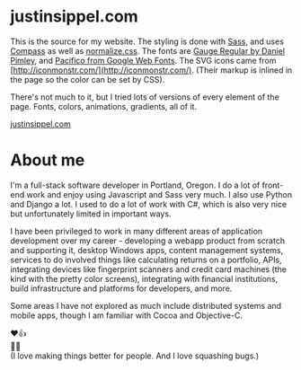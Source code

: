 justinsippel.com
================

This is the source for my website. The styling is done with [Sass](http://sass-lang.com/), and uses [Compass](http://compass-style.org/) as well as [normalize.css](http://necolas.github.io/normalize.css/). The fonts are [Gauge Regular by Daniel Pimley](http://openfontlibrary.org/en/font/gauge), and [Pacifico from Google Web Fonts](http://www.google.com/fonts/specimen/Pacifico). The SVG icons came from [http://iconmonstr.com/](http://iconmonstr.com/). (Their markup is inlined in the page so the color can be set by CSS).

There's not much to it, but I tried lots of versions of every element of the page. Fonts, colors, animations, gradients, all of it.

[justinsippel.com](http://justinsippel.com)


About me
================

I'm a full-stack software developer in Portland, Oregon. I do a lot of front-end work and enjoy using Javascript and Sass very much. I also use Python and Django a lot. I used to do a lot of work with C#, which is also very nice but unfortunately limited in important ways.

I have been privileged to work in many different areas of application development over my career - developing a webapp product from scratch and supporting it, desktop Windows apps, content management systems, services to do involved things like calculating returns on a portfolio, APIs, integrating devices like fingerprint scanners and credit card machines (the kind with the pretty color screens), integrating with financial institutions, build infrastructure and platforms for developers, and more. 

Some areas I have not explored as much include distributed systems and mobile apps, though I am familiar with Cocoa and Objective-C.

♥👍  
🚫🐞  
(I love making things better for people. And I love squashing bugs.)
